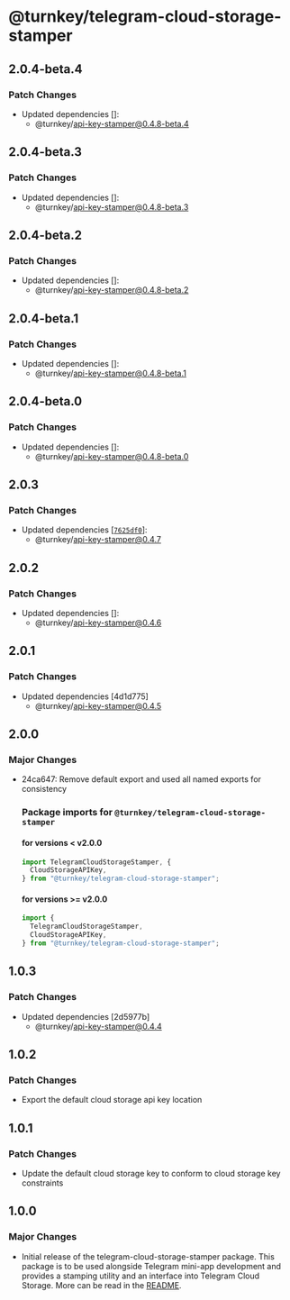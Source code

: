 # @turnkey/telegram-cloud-storage-stamper

## 2.0.4-beta.4

### Patch Changes

- Updated dependencies []:
  - @turnkey/api-key-stamper@0.4.8-beta.4

## 2.0.4-beta.3

### Patch Changes

- Updated dependencies []:
  - @turnkey/api-key-stamper@0.4.8-beta.3

## 2.0.4-beta.2

### Patch Changes

- Updated dependencies []:
  - @turnkey/api-key-stamper@0.4.8-beta.2

## 2.0.4-beta.1

### Patch Changes

- Updated dependencies []:
  - @turnkey/api-key-stamper@0.4.8-beta.1

## 2.0.4-beta.0

### Patch Changes

- Updated dependencies []:
  - @turnkey/api-key-stamper@0.4.8-beta.0

## 2.0.3

### Patch Changes

- Updated dependencies [[`7625df0`](https://github.com/tkhq/sdk/commit/7625df0538002c3455bd5862211210e38472e164)]:
  - @turnkey/api-key-stamper@0.4.7

## 2.0.2

### Patch Changes

- Updated dependencies []:
  - @turnkey/api-key-stamper@0.4.6

## 2.0.1

### Patch Changes

- Updated dependencies [4d1d775]
  - @turnkey/api-key-stamper@0.4.5

## 2.0.0

### Major Changes

- 24ca647: Remove default export and used all named exports for consistency

  ### Package imports for `@turnkey/telegram-cloud-storage-stamper`

  #### for versions < v2.0.0

  ```typescript
  import TelegramCloudStorageStamper, {
    CloudStorageAPIKey,
  } from "@turnkey/telegram-cloud-storage-stamper";
  ```

  #### for versions >= v2.0.0

  ```typescript
  import {
    TelegramCloudStorageStamper,
    CloudStorageAPIKey,
  } from "@turnkey/telegram-cloud-storage-stamper";
  ```

## 1.0.3

### Patch Changes

- Updated dependencies [2d5977b]
  - @turnkey/api-key-stamper@0.4.4

## 1.0.2

### Patch Changes

- Export the default cloud storage api key location

## 1.0.1

### Patch Changes

- Update the default cloud storage key to conform to cloud storage key constraints

## 1.0.0

### Major Changes

- Initial release of the telegram-cloud-storage-stamper package. This package is to be used alongside Telegram mini-app development and provides a stamping utility and an interface into Telegram Cloud Storage. More can be read in the [README](../packages/telegram-cloud-storage-stamper/README.md).
